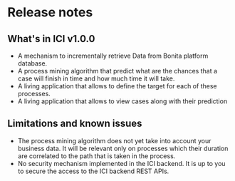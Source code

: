 # Release notes

## What's in ICI v1.0.0 

* A mechanism to incrementally retrieve Data from Bonita platform database.
* A process mining algorithm that predict what are the chances that a case will finish in time and how much time it will take.
* A living application that allows to define the target for each of these processes.
* A living application that allows to view cases along with their prediction

## Limitations and known issues

* The process mining algorithm does not yet take into account your business data. It will be relevant only on processes which their duration are correlated to the path that is taken in the process.
* No security mechanism implemented in the ICI backend. It is up to you to secure the access to the ICI backend REST APIs.